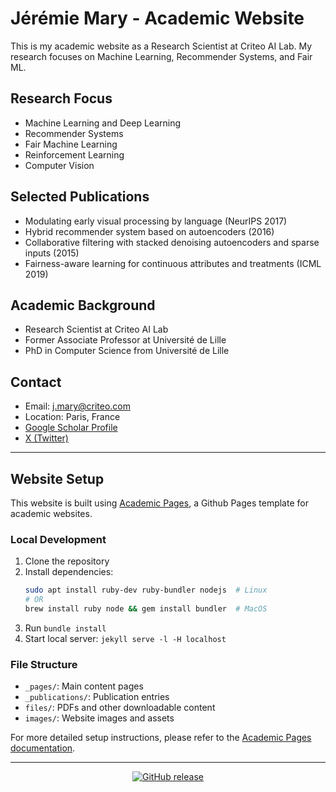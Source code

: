 # Jérémie Mary - Academic Website

This is my academic website as a Research Scientist at Criteo AI Lab. My research focuses on Machine Learning, Recommender Systems, and Fair ML.

## Research Focus
- Machine Learning and Deep Learning
- Recommender Systems
- Fair Machine Learning
- Reinforcement Learning
- Computer Vision

## Selected Publications
- Modulating early visual processing by language (NeurIPS 2017)
- Hybrid recommender system based on autoencoders (2016)
- Collaborative filtering with stacked denoising autoencoders and sparse inputs (2015)
- Fairness-aware learning for continuous attributes and treatments (ICML 2019)

## Academic Background
- Research Scientist at Criteo AI Lab
- Former Associate Professor at Université de Lille
- PhD in Computer Science from Université de Lille

## Contact
- Email: j.mary@criteo.com
- Location: Paris, France
- [Google Scholar Profile](https://scholar.google.com/citations?user=T3dQRjAAAAAJ&hl=fr)
- [X (Twitter)](https://x.com/JeremieMary)

---

## Website Setup

This website is built using [Academic Pages](https://github.com/academicpages/academicpages.github.io), a Github Pages template for academic websites.

### Local Development
1. Clone the repository
2. Install dependencies:
   ```bash
   sudo apt install ruby-dev ruby-bundler nodejs  # Linux
   # OR
   brew install ruby node && gem install bundler  # MacOS
   ```
3. Run `bundle install`
4. Start local server: `jekyll serve -l -H localhost`

### File Structure
- `_pages/`: Main content pages
- `_publications/`: Publication entries
- `files/`: PDFs and other downloadable content
- `images/`: Website images and assets

For more detailed setup instructions, please refer to the [Academic Pages documentation](https://academicpages.github.io/).



---
<div align="center">
    
[![GitHub release](https://img.shields.io/github/v/release/academicpages/academicpages.github.io)](https://github.com/academicpages/academicpages.github.io/releases/latest)
</div>
